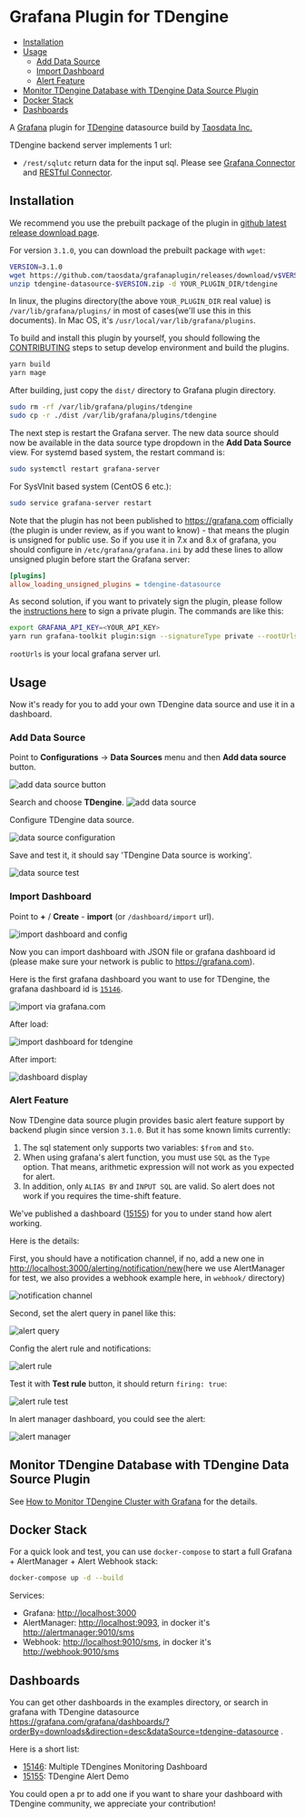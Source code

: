# Grafana Plugin for TDengine

- [Installation](#installation)
- [Usage](#usage)
  - [Add Data Source](#add-data-source)
  - [Import Dashboard](#import-dashboard)
  - [Alert Feature](#alert-feature)
- [Monitor TDengine Database with TDengine Data Source Plugin](#monitor-tdengine-database-with-tdengine-data-source-plugin)
- [Docker Stack](#docker-stack)
- [Dashboards](#dashboards)

A [Grafana] plugin for [TDengine] datasource build by [Taosdata Inc.](https://www.taosdata.com)

TDengine backend server implements 1 url:

- `/rest/sqlutc` return data for the input sql. Please see [Grafana Connector](https://www.taosdata.com/en/documentation/connections#grafana) and [RESTful Connector](https://www.taosdata.com/cn/documentation/connector#restful).

## Installation

We recommend you use the prebuilt package of the plugin in [github latest release download page](https://github.com/taosdata/grafanaplugin/releases/latest).

For version `3.1.0`, you can download the prebuilt package with `wget`:

```sh
VERSION=3.1.0
wget https://github.com/taosdata/grafanaplugin/releases/download/v$VERSION/tdengine-datasource-$VERSION.zip
unzip tdengine-datasource-$VERSION.zip -d YOUR_PLUGIN_DIR/tdengine
```

In linux, the plugins directory(the above `YOUR_PLUGIN_DIR` real value) is `/var/lib/grafana/plugins/` in most of cases(we'll use this in this documents). In Mac OS, it's `/usr/local/var/lib/grafana/plugins`.

To build and install this plugin by yourself, you should following the [CONTRIBUTING](https://github.com/taosdata/grafanaplugin/blob/master/CONTRIBUTING.md) steps to setup develop environment and build the plugins.

```sh
yarn build
yarn mage
```

After building, just copy the `dist/` directory to Grafana plugin directory.

```sh
sudo rm -rf /var/lib/grafana/plugins/tdengine
sudo cp -r ./dist /var/lib/grafana/plugins/tdengine
```

The next step is restart the Grafana server. The new data source should now be available in the data source type dropdown in the **Add Data Source** view. For systemd based system, the restart command is:

```sh
sudo systemctl restart grafana-server
```

For SysVInit based system (CentOS 6 etc.):

```sh
sudo service grafana-server restart
```

Note that the plugin has not been published to <https://grafana.com> officially (the plugin is under review, as if you want to know) - that means the plugin is unsigned for public use. So if you use it in 7.x and 8.x of grafana, you should configure in `/etc/grafana/grafana.ini` by add these lines to allow unsigned plugin before start the Grafana server:

```ini
[plugins]
allow_loading_unsigned_plugins = tdengine-datasource
```

As second solution, if you want to privately sign the plugin, please follow the [instructions here](https://grafana.com/docs/grafana/latest/developers/plugins/sign-a-plugin) to sign a private plugin. The commands are like this:

```sh
export GRAFANA_API_KEY=<YOUR_API_KEY>
yarn run grafana-toolkit plugin:sign --signatureType private --rootUrls 'http://localhost:3000'
```

`rootUrls` is your local grafana server url.

## Usage

Now it's ready for you to add your own TDengine data source and use it in a dashboard.

### Add Data Source

Point to **Configurations** -> **Data Sources** menu and then **Add data source** button.

![add data source button](https://raw.githubusercontent.com/taosdata/grafanaplugin/master/dashboard/howto-add-datasource-button.png)

Search and choose **TDengine**.
![add data source](https://raw.githubusercontent.com/taosdata/grafanaplugin/master/dashboard/howto-add-datasource-tdengine.png)

Configure TDengine data source.

![data source configuration](https://raw.githubusercontent.com/taosdata/grafanaplugin/master/dashboard/howto-add-datasource.png)

Save and test it, it should say 'TDengine Data source is working'.

![data source test](https://raw.githubusercontent.com/taosdata/grafanaplugin/master/dashboard/howto-add-datasource-test.png)

### Import Dashboard

Point to **+** / **Create** - **import** (or `/dashboard/import` url).

![import dashboard and config](https://raw.githubusercontent.com/taosdata/grafanaplugin/master/dashboard/import_dashboard.png)

Now you can import dashboard with JSON file or grafana dashboard id (please make sure your network is public to <https://grafana.com>).

Here is the first grafana dashboard you want to use for TDengine, the grafana dashboard id is [`15146`](https://grafana.com/grafana/dashboards/15146).

![import via grafana.com](https://raw.githubusercontent.com/taosdata/grafanaplugin/master/dashboard/import-via-grafana-dot-com.png)

After load:

![import dashboard for tdengine](https://raw.githubusercontent.com/taosdata/grafanaplugin/master/dashboard/import-dashboard-for-tdengine.png)

After import:

![dashboard display](https://raw.githubusercontent.com/taosdata/grafanaplugin/master/dashboard/howto-dashboard-display.png)

### Alert Feature

Now TDengine data source plugin provides basic alert feature support by backend plugin since version `3.1.0`. But it has some known limits currently:

1. The sql statement only supports two variables: `$from` and `$to`.
2. When using grafana's alert function, you must use `SQL` as the `Type` option. That means, arithmetic expression will not work as you expected for alert.
3. In addition, only `ALIAS BY` and `INPUT SQL` are valid. So alert does not work if you requires the time-shift feature.

We've published a dashboard ([15155](https://grafana.com/grafana/dashboards/15155)) for you to under stand how alert working.

Here is the details:

First, you should have a notification channel, if no, add a new one in <http://localhost:3000/alerting/notification/new>(here we use AlertManager for test, we also provides a webhook example here, in `webhook/` directory)

![notification channel](https://raw.githubusercontent.com/taosdata/grafanaplugin/master/dashboard/alert-notification-channel.png)

Second, set the alert query in panel like this:

![alert query](https://raw.githubusercontent.com/taosdata/grafanaplugin/master/dashboard/alert-query-demo.png)

Config the alert rule and notifications:

![alert rule](https://raw.githubusercontent.com/taosdata/grafanaplugin/master/dashboard/alert-rule-condition-notifications.png)

Test it with **Test rule** button, it should return `firing: true`:

![alert rule test](https://raw.githubusercontent.com/taosdata/grafanaplugin/master/dashboard/alert-rule-test.png)

In alert manager dashboard, you could see the alert:

![alert manager](https://raw.githubusercontent.com/taosdata/grafanaplugin/master/dashboard/alert-manager-status.png)

## Monitor TDengine Database with TDengine Data Source Plugin

See [How to Monitor TDengine Cluster with Grafana](https://github.com/taosdata/grafanaplugin/blob/master/HOWTO.md) for the details.

## Docker Stack

For a quick look and test, you can use `docker-compose` to start a full Grafana + AlertManager + Alert Webhook stack:

```sh
docker-compose up -d --build
```

Services:

- Grafana: <http://localhost:3000>
- AlertManager: <http://localhost:9093>, in docker it's <http://alertmanager:9010/sms>
- Webhook: <http://localhost:9010/sms>, in docker it's <http://webhook:9010/sms>

## Dashboards

You can get other dashboards in the examples directory, or search in grafana with TDengine datasource <https://grafana.com/grafana/dashboards/?orderBy=downloads&direction=desc&dataSource=tdengine-datasource> .

Here is a short list:

- [15146](https://grafana.com/grafana/dashboards/15146): Multiple TDengines Monitoring Dashboard
- [15155](https://grafana.com/grafana/dashboards/15155): TDengine Alert Demo

You could open a pr to add one if you want to share your dashboard with TDengine community, we appreciate your contribution!

[TDengine]: https://github.com/taosdata/TDengine
[Grafana]: https://grafana.com
